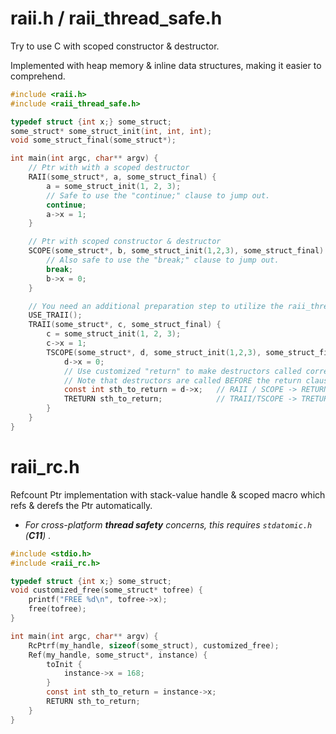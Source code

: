# raii.h / raii_thread_safe.h

Try to use C with scoped constructor & destructor.

Implemented with heap memory & inline data structures, making it easier to comprehend.

```c
#include <raii.h>
#include <raii_thread_safe.h>

typedef struct {int x;} some_struct;
some_struct* some_struct_init(int, int, int);
void some_struct_final(some_struct*);

int main(int argc, char** argv) {
    // Ptr with with a scoped destructor
    RAII(some_struct*, a, some_struct_final) {
        a = some_struct_init(1, 2, 3);
        // Safe to use the "continue;" clause to jump out.
        continue;
        a->x = 1;
    }

    // Ptr with scoped constructor & destructor
    SCOPE(some_struct*, b, some_struct_init(1,2,3), some_struct_final) {
        // Also safe to use the "break;" clause to jump out.
        break;
        b->x = 0;
    }

    // You need an additional preparation step to utilize the raii_thread_safe.h
    USE_TRAII();
    TRAII(some_struct*, c, some_struct_final) {
        c = some_struct_init(1, 2, 3);
        c->x = 1;
        TSCOPE(some_struct*, d, some_struct_init(1,2,3), some_struct_final) {
            d->x = 0;
            // Use customized "return" to make destructors called correctly;
            // Note that destructors are called BEFORE the return clause.
            const int sth_to_return = d->x;   // RAII / SCOPE -> RETURN
            TRETURN sth_to_return;            // TRAII/TSCOPE -> TRETURN
        }
    }
}
```

# raii_rc.h

Refcount Ptr implementation with stack-value handle & scoped macro which refs & derefs the Ptr automatically.

- *For cross-platform **thread safety** concerns, this requires `stdatomic.h` (**C11**) .*

```c
#include <stdio.h>
#include <raii_rc.h>

typedef struct {int x;} some_struct;
void customized_free(some_struct* tofree) {
    printf("FREE %d\n", tofree->x);
    free(tofree);
}

int main(int argc, char** argv) {
    RcPtrf(my_handle, sizeof(some_struct), customized_free);
    Ref(my_handle, some_struct*, instance) {
        toInit {
            instance->x = 168;
        }
        const int sth_to_return = instance->x;
        RETURN sth_to_return;
    }
}
```
